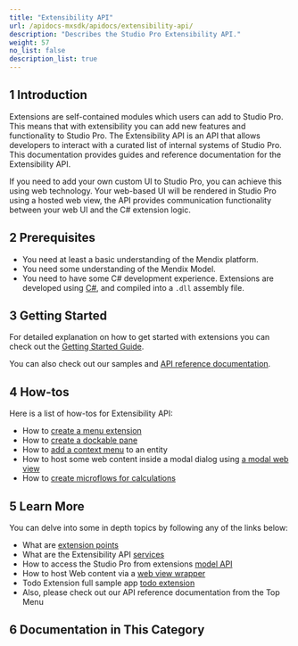 ```yaml
---
title: "Extensibility API"
url: /apidocs-mxsdk/apidocs/extensibility-api/
description: "Describes the Studio Pro Extensibility API."
weight: 57
no_list: false
description_list: true
---
```


## 1 Introduction

Extensions are self-contained modules which users can add to Studio Pro. This means that with extensibility you can add new features and functionality to Studio Pro. The Extensibility API is an API that allows developers to interact with a curated list of internal systems of Studio Pro. This documentation provides guides and reference documentation for the Extensibility API.

If you need to add your own custom UI to Studio Pro, you can achieve this using web technology. Your web-based UI will be rendered in Studio Pro using a hosted web view, the API provides communication functionality between your web UI and the C# extension logic.

## 2 Prerequisites

* You need at least a basic understanding of the Mendix platform.
* You need some understanding of the Mendix Model.
* You need to have some C# development experience. Extensions are developed using [C#](https://docs.microsoft.com/en-us/dotnet/), and compiled into a `.dll` assembly file.

## 3 Getting Started

For detailed explanation on how to get started with extensions you can check out the [Getting Started Guide](/apidocs-mxsdk/apidocs/extensibility-api/getting-started/).

You can also check out our samples and [API reference documentation](https://github.com/mendix/ExtensionAPI-Samples).

## 4 How-tos

Here is a list of how-tos for Extensibility API:

* How to [create a menu extension](/apidocs-mxsdk/apidocs/extensibility-api/create-menu-extension/)
* How to [create a dockable pane](/apidocs-mxsdk/apidocs/extensibility-api/create-dockable-pane-extension/)
* How to [add a context menu](/apidocs-mxsdk/apidocs/extensibility-api/create-context-menu/) to an entity
* How to host some web content inside a modal dialog using [a modal web view](/apidocs-mxsdk/apidocs/extensibility-api/create-modal-web-view/)
* How to [create microflows for calculations](/apidocs-mxsdk/apidocs/extensibility-api/create-microflows-for-calculations/)

## 5 Learn More

You can delve into some in depth topics by following any of the links below:

- What are [extension points](/apidocs-mxsdk/apidocs/extensibility-api/extensionpoints_intro/)
- What are the Extensibility API [services](/apidocs-mxsdk/apidocs/extensibility-api/introductions/services/)
- How to access the Studio Pro from extensions [model API](/apidocs-mxsdk/apidocs/extensibility-api/interact-with-model-api/)
- How to host Web content via a [web view wrapper](/apidocs-mxsdk/apidocs/extensibility-api/introductions/web-views/)
- Todo Extension full sample app [todo extension](/apidocs-mxsdk/apidocs/extensibility-api/extensibility-api-howtos/build-todo-example-extension/)
- Also, please check out our API reference documentation from the Top Menu

## 6 Documentation in This Category
